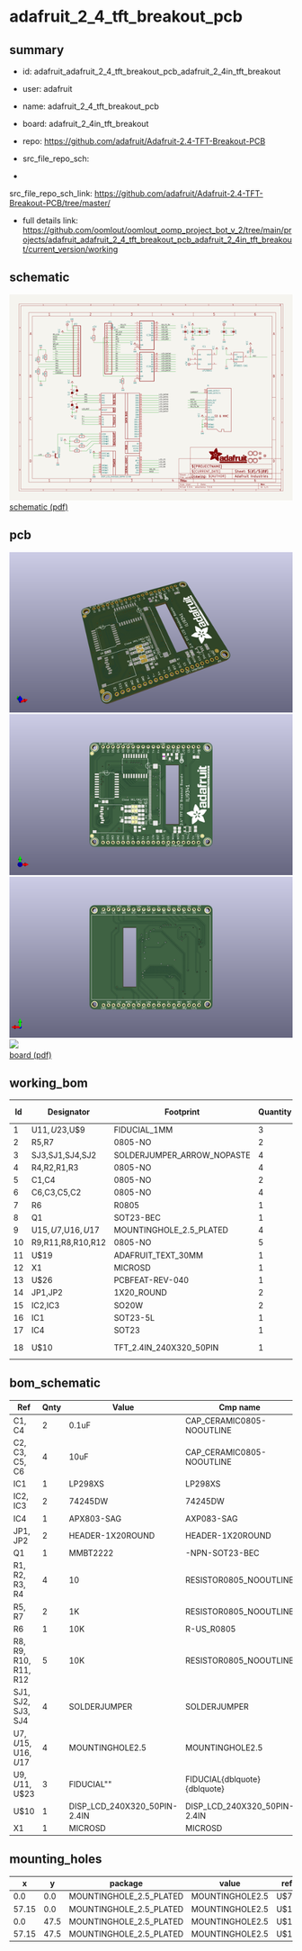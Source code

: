 # adafruit_2_4_tft_breakout_pcb
 
## summary 
* id: adafruit_adafruit_2_4_tft_breakout_pcb_adafruit_2_4in_tft_breakout
* user: adafruit
* name: adafruit_2_4_tft_breakout_pcb
* board: adafruit_2_4in_tft_breakout
* repo: https://github.com/adafruit/Adafruit-2.4-TFT-Breakout-PCB



* src_file_repo_sch: 
*
 src_file_repo_sch_link: https://github.com/adafruit/Adafruit-2.4-TFT-Breakout-PCB/tree/master/
* full details link: https://github.com/oomlout/oomlout_oomp_project_bot_v_2/tree/main/projects/adafruit_adafruit_2_4_tft_breakout_pcb_adafruit_2_4in_tft_breakout/current_version/working  

## schematic  
![](working_schematic_600.png)  
[schematic (pdf)](working_schematic.pdf)  

## pcb  
![](working_3d_600.png) 
![](working_3d_front_600.png)  
![](working_3d_back_600.png)  
![](working_600.png)  
[board (pdf)](working.pdf)  

## working_bom
| Id | Designator | Footprint | Quantity | Designation | Supplier and ref |  | None | 
| --- | --- | --- | --- | --- | --- | --- | --- | 
| 1 | U$11,U$23,U$9 | FIDUCIAL_1MM | 3 | FIDUCIAL" |  |  | [''] | 
| 2 | R5,R7 | 0805-NO | 2 | 1K |  |  | [''] | 
| 3 | SJ3,SJ1,SJ4,SJ2 | SOLDERJUMPER_ARROW_NOPASTE | 4 |  |  |  | [''] | 
| 4 | R4,R2,R1,R3 | 0805-NO | 4 | 10 |  |  | [''] | 
| 5 | C1,C4 | 0805-NO | 2 | 0.1uF |  |  | [''] | 
| 6 | C6,C3,C5,C2 | 0805-NO | 4 | 10uF |  |  | [''] | 
| 7 | R6 | R0805 | 1 | 10K |  |  | [''] | 
| 8 | Q1 | SOT23-BEC | 1 | MMBT2222 |  |  | [''] | 
| 9 | U$15,U$7,U$16,U$17 | MOUNTINGHOLE_2.5_PLATED | 4 | MOUNTINGHOLE2.5 |  |  | [''] | 
| 10 | R9,R11,R8,R10,R12 | 0805-NO | 5 | 10K |  |  | [''] | 
| 11 | U$19 | ADAFRUIT_TEXT_30MM | 1 |  |  |  | [''] | 
| 12 | X1 | MICROSD | 1 |  |  |  | [''] | 
| 13 | U$26 | PCBFEAT-REV-040 | 1 |  |  |  | [''] | 
| 14 | JP1,JP2 | 1X20_ROUND | 2 |  |  |  | [''] | 
| 15 | IC2,IC3 | SO20W | 2 | 74LVC245 |  |  | [''] | 
| 16 | IC1 | SOT23-5L | 1 | MIC5225-3.3 |  |  | [''] | 
| 17 | IC4 | SOT23 | 1 | APX803-SAG |  |  | [''] | 
| 18 | U$10 | TFT_2.4IN_240X320_50PIN | 1 | DISP_LCD_240X320_50PIN-2.4IN |  |  | [''] | 


## bom_schematic
| Ref | Qnty | Value | Cmp name | Footprint | Description | Vendor | DNP | 
| --- | --- | --- | --- | --- | --- | --- | --- | 
| C1, C4 | 2 | 0.1uF | CAP_CERAMIC0805-NOOUTLINE | working:0805-NO |  |  |  | 
| C2, C3, C5, C6 | 4 | 10uF | CAP_CERAMIC0805-NOOUTLINE | working:0805-NO |  |  |  | 
| IC1 | 1 | LP298XS | LP298XS | working:SOT23-5L |  |  |  | 
| IC2, IC3 | 2 | 74245DW | 74245DW | working:SO20W |  |  |  | 
| IC4 | 1 | APX803-SAG | AXP083-SAG | working:SOT23 |  |  |  | 
| JP1, JP2 | 2 | HEADER-1X20ROUND | HEADER-1X20ROUND | working:1X20_ROUND |  |  |  | 
| Q1 | 1 | MMBT2222 | -NPN-SOT23-BEC | working:SOT23-BEC |  |  |  | 
| R1, R2, R3, R4 | 4 | 10 | RESISTOR0805_NOOUTLINE | working:0805-NO |  |  |  | 
| R5, R7 | 2 | 1K | RESISTOR0805_NOOUTLINE | working:0805-NO |  |  |  | 
| R6 | 1 | 10K | R-US_R0805 | working:R0805 |  |  |  | 
| R8, R9, R10, R11, R12 | 5 | 10K | RESISTOR0805_NOOUTLINE | working:0805-NO |  |  |  | 
| SJ1, SJ2, SJ3, SJ4 | 4 | SOLDERJUMPER | SOLDERJUMPER | working:SOLDERJUMPER_ARROW_NOPASTE |  |  |  | 
| U$7, U$15, U$16, U$17 | 4 | MOUNTINGHOLE2.5 | MOUNTINGHOLE2.5 | working:MOUNTINGHOLE_2.5_PLATED |  |  |  | 
| U$9, U$11, U$23 | 3 | FIDUCIAL"" | FIDUCIAL{dblquote}{dblquote} | working:FIDUCIAL_1MM |  |  |  | 
| U$10 | 1 | DISP_LCD_240X320_50PIN-2.4IN | DISP_LCD_240X320_50PIN-2.4IN | working:TFT_2.4IN_240X320_50PIN |  |  |  | 
| X1 | 1 | MICROSD | MICROSD | working:MICROSD |  |  |  | 


## mounting_holes
| x | y | package | value | ref | size | 
| --- | --- | --- | --- | --- | --- | 
| 0.0 | 0.0 | MOUNTINGHOLE_2.5_PLATED | MOUNTINGHOLE2.5 | U$7 | m3 | 
| 57.15 | 0.0 | MOUNTINGHOLE_2.5_PLATED | MOUNTINGHOLE2.5 | U$15 | m3 | 
| 0.0 | 47.5 | MOUNTINGHOLE_2.5_PLATED | MOUNTINGHOLE2.5 | U$16 | m3 | 
| 57.15 | 47.5 | MOUNTINGHOLE_2.5_PLATED | MOUNTINGHOLE2.5 | U$17 | m3 | 


